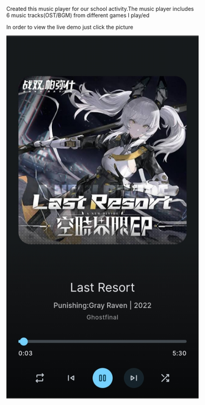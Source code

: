 
Created this music player for our school activity.The music player includes 6 music tracks(OST/BGM) from different games I play/ed

In order to view the live demo just click the picture 

<a href="https://rawcdn.githack.com/HatsuneMiku69/Arona-s-Music-Hub/main/index.html"><img src="MusicPlayer.jpg"></a>
